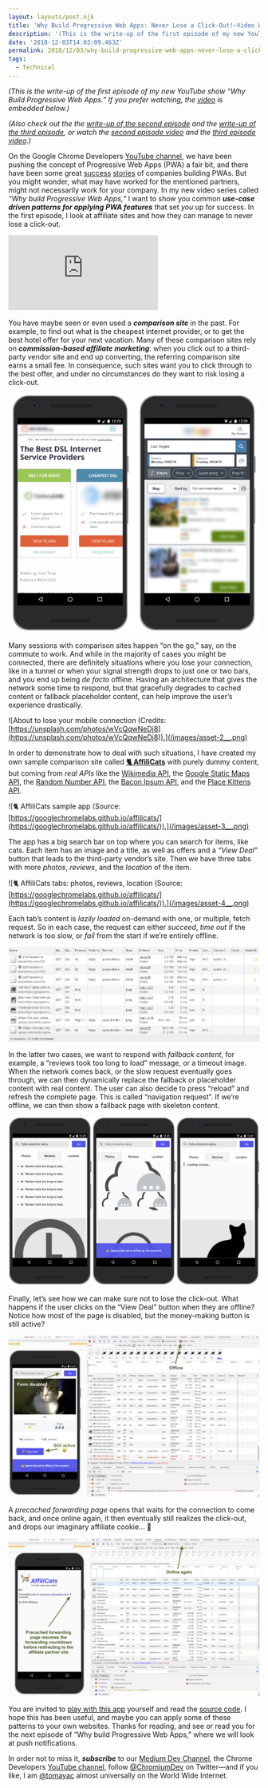 ```yaml
---
layout: layouts/post.njk
title: 'Why Build Progressive Web Apps: Never Lose a Click-Out!—Video Write-Up'
description: '(This is the write-up of the first episode of my new YouTube show “Why Build Progressive Web Apps.” If you prefer watching, the video is embedded below.) (Also check out the the write-up of the…'
date: '2018-12-03T14:03:09.463Z'
permalink: 2018/12/03/why-build-progressive-web-apps-never-lose-a-click-out-video-write-up/index.html
tags:
  - Technical
---
```


_(This is the write-up of the first episode of my new YouTube show “Why Build Progressive Web Apps.” If you prefer watching, the_ [_video_](https://www.youtube.com/watch?v=4UK_TDTTWnQ) _is embedded below.)_

_(Also check out the the_ [_write-up of the second episode_](https://medium.com/dev-channel/why-build-progressive-web-apps-push-but-dont-be-pushy-video-write-up-aa78296886e) _and the_ [_write-up of the third episode_](https://medium.com/dev-channel/why-build-progressive-web-apps-if-its-just-a-bookmark-it-s-not-a-pwa-video-write-up-7ccca1c58034)_, or watch the_ [_second episode video_](https://www.youtube.com/watch?v=vRsVx8_94UQ) _and the_ [_third episode video_](https://youtu.be/kENeCdS3fzU)_.)_

On the Google Chrome Developers [YouTube channel](https://www.youtube.com/channel/UCnUYZLuoy1rq1aVMwx4aTzw), we have been pushing the concept of Progressive Web Apps (PWA) a fair bit, and there have been some great [success](https://youtu.be/Xryhxi45Q5M) [stories](https://youtu.be/SJiKWwBtQaU) of companies building PWAs. But you might wonder, what may have worked for the mentioned partners, might not necessarily work for your company. In my new video series called _“Why build Progressive Web Apps,”_ I want to show you common **_use-case driven patterns for applying PWA features_** that set _you_ up for success. In the first episode, I look at affiliate sites and how they can manage to never lose a click-out.

<Embed src="https://www.youtube.com/embed/4UK_TDTTWnQ?feature=oembed" caption="“Why Build Progressive Web Apps,” episode 1: Never Lose a Click-Out!" />

You have maybe seen or even used a **_comparison site_** in the past. For example, to find out what is the cheapest internet provider, or to get the best hotel offer for your next vacation. Many of these comparison sites rely on **_commission-based affiliate marketing_**: when you click out to a third-party vendor site and end up converting, the referring comparison site earns a small fee. In consequence, such sites want you to click through to the best offer, and under no circumstances do they want to risk losing a click-out.

![Screenshots of exemplary comparison sites.](/images/asset-1___.png)

Many sessions with comparison sites happen “on the go,” say, on the commute to work. And while in the majority of cases you might be connected, there are definitely situations where you lose your connection, like in a tunnel or when your signal strength drops to just one or two bars, and you end up being _de facto_ offline. Having an architecture that gives the network some time to respond, but that gracefully degrades to cached content or fallback placeholder content, can help improve the user’s experience drastically.

![About to lose your mobile connection (Credits: [https://unsplash.com/photos/wVcQqwNeDj8](https://unsplash.com/photos/wVcQqwNeDj8)).](/images/asset-2__.png)

In order to demonstrate how to deal with such situations, I have created my own sample comparison site called [**🐈 AffiliCats**](https://googlechromelabs.github.io/affilicats/) with purely dummy content, but coming from _real APIs_ like the [Wikimedia API](https://github.com/GoogleChromeLabs/affilicats/blob/895c27b2f87f377049d477ea90c8927ce52f1fb5/src/js/main.js#L64-L74), the [Google Static Maps API](https://github.com/GoogleChromeLabs/affilicats/blob/895c27b2f87f377049d477ea90c8927ce52f1fb5/src/js/main.js#L183-L189), the [Random Number API](https://github.com/GoogleChromeLabs/affilicats/blob/895c27b2f87f377049d477ea90c8927ce52f1fb5/src/js/main.js#L202-L204), the [Bacon Ipsum API](https://github.com/GoogleChromeLabs/affilicats/blob/895c27b2f87f377049d477ea90c8927ce52f1fb5/src/js/main.js#L202-L204), and the [Place Kittens API](https://github.com/GoogleChromeLabs/affilicats/blob/895c27b2f87f377049d477ea90c8927ce52f1fb5/src/js/main.js#L270).

![🐈 AffiliCats sample app (Source: [https://googlechromelabs.github.io/affilicats/](https://googlechromelabs.github.io/affilicats/)).](/images/asset-3__.png)

The app has a big search bar on top where you can search for items, like cats. Each item has an image and a title, as well as offers and a _“View Deal”_ button that leads to the third-party vendor’s site. Then we have three tabs with more _photos_, _reviews_, and the _location_ of the item.

![🐈 AffiliCats tabs: photos, reviews, location (Source: [https://googlechromelabs.github.io/affilicats/](https://googlechromelabs.github.io/affilicats/)).](/images/asset-4__.png)

Each tab’s content is _lazily loaded_ on-demand with one, or multiple, fetch request. So in each case, the request can either _succeed_, _time out_ if the network is too slow, or _fail_ from the start if we’re entirely offline.

![Waterfall diagram showing lazy-loading.](/images/asset-5__.png)

In the latter two cases, we want to respond with _fallback content_, for example, a “reviews took too long to load” message, or a timeout image. When the network comes back, or the slow request eventually goes through, we can then dynamically replace the fallback or placeholder content with real content. The user can also decide to press “reload” and refresh the complete page. This is called “navigation request”. If we’re offline, we can then show a fallback page with skeleton content.

![Fallback content in case loading takes too long, offline placeholders, and dynamic loading.](/images/asset-6__.png)

Finally, let’s see how we can make sure not to lose the click-out. What happens if the user clicks on the “View Deal” button when they are offline? Notice how most of the page is disabled, but the money-making button is still active?

![While the app is offline and most interactive features are disabled, the “View Deal” button can still be clicked.](/images/asset-7__.png)

A _precached forwarding page_ opens that waits for the connection to come back, and once online again, it then eventually still realizes the click-out, and drops our imaginary affiliate cookie… 💸

![The precached forwarding page loads—even when offline—and waits for the connection to come back, to then eventually still realize the click-out.](/images/asset-8__.png)

You are invited to [play with this app](https://googlechromelabs.github.io/affilicats/) yourself and read the [source code](https://github.com/GoogleChromeLabs/affilicats). I hope this has been useful, and maybe you can apply some of these patterns to your own websites. Thanks for reading, and see or read you for the next episode of “Why build Progressive Web Apps,” where we will look at push notifications.

In order not to miss it, **_subscribe_** to our [Medium Dev Channel](https://medium.com/dev-channel), the Chrome Developers [YouTube channel](https://www.youtube.com/channel/UCnUYZLuoy1rq1aVMwx4aTzw), follow [@ChromiumDev](https://twitter.com/ChromiumDev) on Twitter—and if you like, I am [@tomayac](https://twitter.com/tomayac) almost universally on the World Wide Internet.
